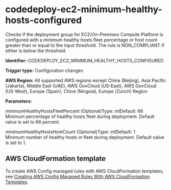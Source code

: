 # codedeploy\-ec2\-minimum\-healthy\-hosts\-configured<a name="codedeploy-ec2-minimum-healthy-hosts-configured"></a>

Checks if the deployment group for EC2/On\-Premises Compute Platform is configured with a minimum healthy hosts fleet percentage or host count greater than or equal to the input threshold\. The rule is NON\_COMPLIANT if either is below the threshold\. 

**Identifier:** CODEDEPLOY\_EC2\_MINIMUM\_HEALTHY\_HOSTS\_CONFIGURED

**Trigger type:** Configuration changes

**AWS Region:** All supported AWS regions except China \(Beijing\), Asia Pacific \(Jakarta\), Middle East \(UAE\), AWS GovCloud \(US\-East\), AWS GovCloud \(US\-West\), Europe \(Spain\), China \(Ningxia\), Europe \(Zurich\) Region

**Parameters:**

minimumHealthyHostsFleetPercent \(Optional\)Type: intDefault: 66  
Minimum percentage of healthy hosts fleet during deployment\. Default value is set to 66 percent\.

minimumHealthyHostsHostCount \(Optional\)Type: intDefault: 1  
Minimum number of healthy hosts in fleet during deployment\. Default value is set to 1\.

## AWS CloudFormation template<a name="w2aac12c31c27b9d129c15"></a>

To create AWS Config managed rules with AWS CloudFormation templates, see [Creating AWS Config Managed Rules With AWS CloudFormation Templates](aws-config-managed-rules-cloudformation-templates.md)\.